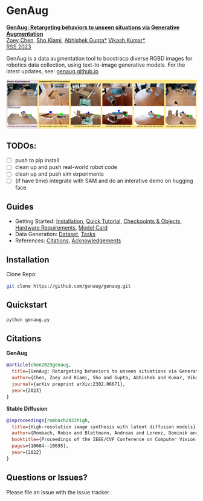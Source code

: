 # GenAug

[**GenAug: Retargeting behaviors to unseen situations via Generative Augmentation**](https://arxiv.org/pdf/2109.12098.pdf)  
[Zoey Chen](https://qiuyuchen14.github.io//), [Sho Kiami](https://www.linkedin.com/in/shokiami), [Abhishek Gupta*](https://abhishekunique.github.io/) [Vikash Kumar*](https://vikashplus.github.io/)  
[RSS 2023](https://roboticsconference.org/) 

GenAug is a data augmentation tool to boostracp diverse RGBD images for robotics data collection, using text-to-image generative models.
For the latest updates, see: [genaug.github.io](https://genaug.github.io)

![](media/augmented_combined.png)



## TODOs: 
- [ ] push to pip install
- [ ] clean up and push real-world robot code
- [ ] clean up and push sim experiments
- [ ] (if have time) integrate with SAM and do an interative demo on hugging face
## Guides

- Getting Started: [Installation](#installation), [Quick Tutorial](#quickstart), [Checkpoints & Objects](#download), [Hardware Requirements](#hardware-requirements), [Model Card](model-card.md)
- Data Generation: [Dataset](#dataset-generation), [Tasks](cliport/tasks)
- References: [Citations](#citations), [Acknowledgements](#acknowledgements)




## Installation

Clone Repo:
```bash
git clone https://github.com/genaug/genaug.git
```

## Quickstart
```bash
python genaug.py
```


## Citations
**GenAug**
```bibtex
@article{chen2023genaug,
  title={GenAug: Retargeting behaviors to unseen situations via Generative Augmentation},
  author={Chen, Zoey and Kiami, Sho and Gupta, Abhishek and Kumar, Vikash},
  journal={arXiv preprint arXiv:2302.06671},
  year={2023}
}
```

**Stable Diffusion**
```bibtex
@inproceedings{rombach2022high,
  title={High-resolution image synthesis with latent diffusion models},
  author={Rombach, Robin and Blattmann, Andreas and Lorenz, Dominik and Esser, Patrick and Ommer, Bj{\"o}rn},
  booktitle={Proceedings of the IEEE/CVF Conference on Computer Vision and Pattern Recognition},
  pages={10684--10695},
  year={2022}
}
```


## Questions or Issues?

Please file an issue with the issue tracker.  